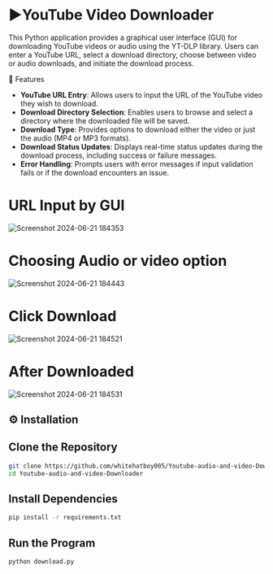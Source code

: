 # ▶️YouTube Video Downloader
This Python application provides a graphical user interface (GUI) for downloading YouTube videos or audio using the YT-DLP library. Users can enter a YouTube URL, select a download directory, choose between video or audio downloads, and initiate the download process.

🚀 Features
- **YouTube URL Entry**: Allows users to input the URL of the YouTube video they wish to download.
- **Download Directory Selection**: Enables users to browse and select a directory where the downloaded file will be saved.
- **Download Type**: Provides options to download either the video or just the audio (MP4 or MP3 formats).
- **Download Status Updates**: Displays real-time status updates during the download process, including success or failure messages.
- **Error Handling**: Prompts users with error messages if input validation fails or if the download encounters an issue.


# URL Input by GUI 
![Screenshot 2024-06-21 184353](https://github.com/whitehatboy005/Youtube-audio-and-video-Downloader/assets/147156726/d1a98d1f-0025-4987-8702-5512c7cca9c4)
# Choosing Audio or video option
![Screenshot 2024-06-21 184443](https://github.com/whitehatboy005/Youtube-audio-and-video-Downloader/assets/147156726/ef46ff25-74b4-444c-9b97-2f1350fc8cb2)
# Click Download 
![Screenshot 2024-06-21 184521](https://github.com/whitehatboy005/Youtube-audio-and-video-Downloader/assets/147156726/202e66f0-e46a-457b-8267-33691cb3096e)
# After Downloaded
![Screenshot 2024-06-21 184531](https://github.com/whitehatboy005/Youtube-audio-and-video-Downloader/assets/147156726/18605128-3629-4f62-a01d-0152addbb1ce)


## ⚙️ Installation

## Clone the Repository
```bash
git clone https://github.com/whitehatboy005/Youtube-audio-and-video-Downloader
cd Youtube-audio-and-video-Downloader
```
## Install Dependencies
```bash
pip install -r requirements.txt
```
## Run the Program
```bash
python download.py
```

